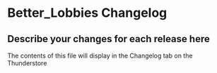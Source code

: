 # Better_Lobbies Changelog

## Describe your changes for each release here

The contents of this file will display in the Changelog tab on the Thunderstore
